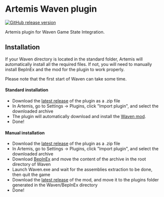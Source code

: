 # Artemis Waven plugin
[![GitHub release version](https://img.shields.io/github/v/release/urfour/WavenGSI-Plugin.svg)](https://github.com/urfour/WavenGSI-Plugin/releases)

Artemis plugin for Waven Game State Integration.

## Installation

If your Waven directory is located in the standard folder, Artemis will automatically install all the required files.
If not, you will need to manually install BepInEx and the mod for the plugin to work properly.

Please note that the first start of Waven can take some time.

#### Standard installation

- Download the [latest release](https://github.com/urfour/WavenGSI-Plugin/releases/latest) of the plugin as a .zip file
- In Artemis, go to Settings -> Plugins, click "Import plugin", and select the downloaded archive
- The plugin will automatically download and install the [Waven mod](https://github.com/urfour/WavenGSI/releases).
- Done!

#### Manual installation

- Download the [latest release](https://github.com/urfour/WavenGSI-Plugin/releases/latest) of the plugin as a .zip file
- In Artemis, go to Settings -> Plugins, click "Import plugin", and select the downloaded archive
- Download [BepInEx](https://github.com/BepInEx/BepInEx/releases/tag/v6.0.0-pre.1) and move the content of the archive
in the root directory of Waven
- Launch Waven.exe and wait for the assemblies extraction to be done, then quit the game
- Download the [latest release](https://github.com/urfour/WavenGSI/releases/latest) of the mod, and move it to the 
plugins folder generated in the Waven/BepInEx directory
- Done!
